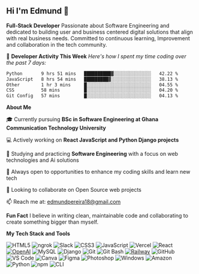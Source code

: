 ## Hi I'm Edmund 👋


**Full-Stack Developer**
Passionate about Software Engineering and dedicated to building user and business centered digital solutions that align with real business needs.
Committed to continuous learning, Improvement and collaboration in the tech community.

   🚀 **Developer Activity This Week**
   *Here's how I spent my time coding over the past 7 days:*

<!--START_SECTION:waka-->

```txt
Python       9 hrs 51 mins   ██████████▓░░░░░░░░░░░░░░   42.22 %
JavaScript   8 hrs 54 mins   █████████▓░░░░░░░░░░░░░░░   38.13 %
Other        1 hr 3 mins     █░░░░░░░░░░░░░░░░░░░░░░░░   04.55 %
CSS          58 mins         █░░░░░░░░░░░░░░░░░░░░░░░░   04.20 %
Git Config   57 mins         █░░░░░░░░░░░░░░░░░░░░░░░░   04.13 %
```

<!--END_SECTION:waka-->

   **About Me**

🎓 Currently pursuing **BSc in Software Engineering at Ghana Communication Technology University**

💻 Actively working on **React JavaScript and Python Django projects**

🔭 Studying and practicing **Software Engineering** with a focus on web technologies and Ai solutions

🤔 Always open to opportunities to enhance my coding skills and learn new tech 

🤝 Looking to collaborate on Open Source web projects

📫 Reach me at: edmundpereira18@gmail.com

   **Fun Fact**
I believe in writing clean, maintainable code and collaborating to create something bigger than myself.



  **My Tech Stack and Tools**

![HTML5](https://img.shields.io/badge/HTML5-E34F26?style=for-the-badge&logo=html5&logoColor=white)
![ngrok](https://img.shields.io/badge/ngrok-1F1E37?style=for-the-badge&logo=ngrok&logoColor=white)
![Slack](https://img.shields.io/badge/Slack-4A154B?style=for-the-badge&logo=slack&logoColor=white)
![CSS3](https://img.shields.io/badge/CSS3-1572B6?style=for-the-badge&logo=css3&logoColor=white)
![JavaScript](https://img.shields.io/badge/JavaScript-F7DF1E?style=for-the-badge&logo=javascript&logoColor=black)
![Vercel](https://img.shields.io/badge/Vercel-000000?style=for-the-badge&logo=vercel&logoColor=white)
![React](https://img.shields.io/badge/React-20232A?style=for-the-badge&logo=react&logoColor=61DAFB)
[![OpenAI](https://img.shields.io/badge/OpenAI-412991?logo=openai&logoColor=white)](https://openai.com/)
![MySQL](https://img.shields.io/badge/MySQL-005C84?style=for-the-badge&logo=mysql&logoColor=white)
![Django](https://img.shields.io/badge/Django-092E20?style=for-the-badge&logo=django&logoColor=white)
![Git](https://img.shields.io/badge/Git-F05032?style=for-the-badge&logo=git&logoColor=white)
![Git Bash](https://img.shields.io/badge/GitBash-4EAA25?style=for-the-badge&logo=gnubash&logoColor=white)
[![Railway](https://img.shields.io/badge/Railway-121212?logo=railway&logoColor=white)](https://railway.app)
![GitHub](https://img.shields.io/badge/GitHub-181717?style=for-the-badge&logo=github&logoColor=white)
![VS Code](https://img.shields.io/badge/VS%20Code-007ACC?style=for-the-badge&logo=visual-studio-code&logoColor=white)
![Canva](https://img.shields.io/badge/Canva-%2300C4CC.svg?style=for-the-badge&logo=Canva&logoColor=white)
![Figma](https://img.shields.io/badge/Figma-F24E1E?style=for-the-badge&logo=figma&logoColor=white)
![Photoshop](https://img.shields.io/badge/Adobe%20Photoshop-31A8FF?style=for-the-badge&logo=adobephotoshop&logoColor=white)
![Windows](https://img.shields.io/badge/Windows-0078D6?style=for-the-badge&logo=windows&logoColor=white)
![Amazon](https://img.shields.io/badge/Amazon-FF9900?style=for-the-badge&logo=amazon&logoColor=white)
![Python](https://img.shields.io/badge/Python-3776AB?style=for-the-badge&logo=python&logoColor=white)
![npm](https://img.shields.io/badge/NPM-CB3837?style=for-the-badge&logo=npm&logoColor=white)
![CLI](https://img.shields.io/badge/CLI-4EAA25?style=for-the-badge&logo=gnu-bash&logoColor=white)


